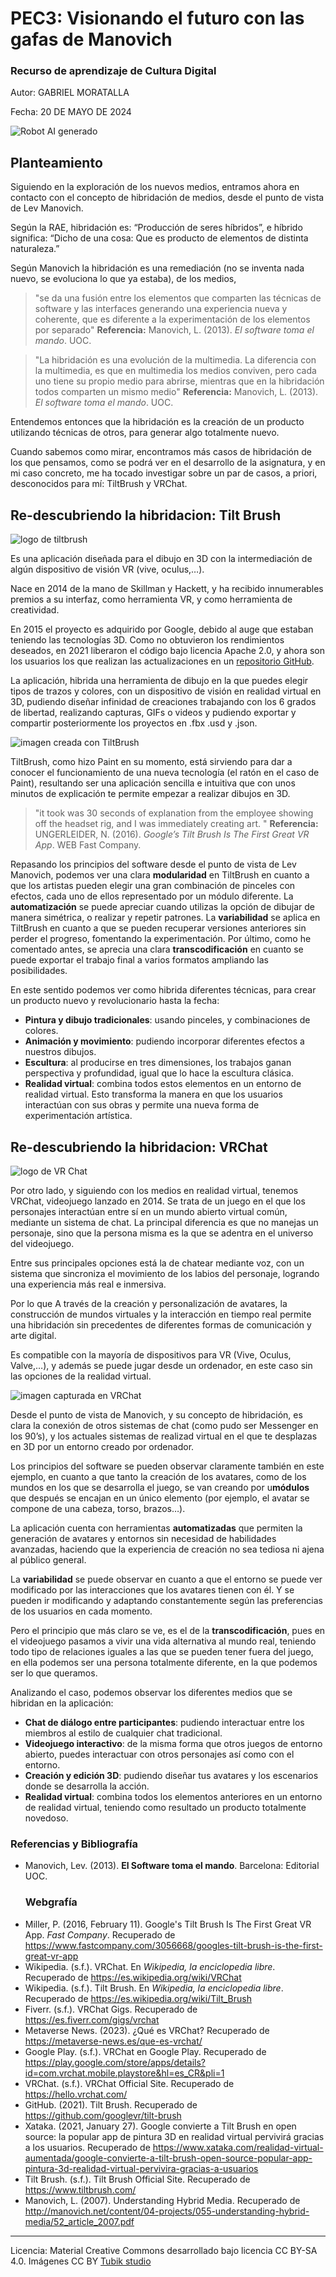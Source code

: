 # PEC3: Visionando el futuro con las gafas de Manovich 

### Recurso de aprendizaje de Cultura Digital 


Autor: GABRIEL MORATALLA


Fecha: 20 DE MAYO DE 2024

![Robot AI generado](https://cdn.pixabay.com/photo/2024/02/19/21/17/ai-generated-8584133_1280.jpg)




## Planteamiento


Siguiendo en la exploración de los nuevos medios, entramos ahora en contacto con el concepto de hibridación de medios, desde el punto de vista de Lev Manovich.

Según la RAE, hibridación es: “Producción de seres híbridos”, e híbrido significa: “Dicho de una cosa: Que es producto de elementos de distinta naturaleza.” 

Según Manovich la hibridación es una remediación (no se inventa nada nuevo, se evoluciona lo que ya estaba), de los medios,

> "se da una fusión entre los elementos que comparten las técnicas de software y las interfaces generando una experiencia nueva y coherente, que es diferente a la experimentación de los elementos por separado" 
**Referencia:**
Manovich, L. (2013). *El software toma el mando*. UOC.

> "La hibridación es una evolución de la multimedia. La diferencia con la multimedia, es que en multimedia los medios conviven, pero cada uno tiene su propio medio para abrirse, mientras que en la hibridación todos comparten un mismo medio"
**Referencia:**
Manovich, L. (2013). *El software toma el mando*. UOC.
 

Entendemos entonces que la hibridación es la creación de un producto utilizando técnicas de otros, para generar algo totalmente nuevo.

Cuando sabemos como mirar, encontramos más casos de hibridación de los que pensamos, como se podrá ver en el desarrollo de la asignatura, y en mi caso concreto, me ha tocado investigar sobre un par de casos, a priori, desconocidos para mí: TiltBrush y VRChat.


## Re-descubriendo la hibridacion: Tilt Brush

![logo de tiltbrush](https://www.realovirtual.com/files/images/1001-2000/1591/591dda0f19eaf.jpeg)

Es una aplicación diseñada para el dibujo en 3D con la intermediación de algún dispositivo de visión VR (vive, oculus,…).

Nace en 2014 de la mano de Skillman y Hackett, y ha recibido innumerables premios a su interfaz, como herramienta VR, y como herramienta de creatividad.



En 2015 el proyecto es adquirido por Google, debido al auge que estaban teniendo las tecnologías 3D. Como no obtuvieron los rendimientos deseados, en 2021 liberaron el código bajo licencia Apache 2.0, y ahora son los usuarios los que realizan las actualizaciones en un  [repositorio GitHub](https://github.com/googlevr/tilt-brush).


La aplicación, hibrida una herramienta de dibujo en la que puedes elegir tipos de trazos y colores, con un dispositivo de visión en realidad virtual en 3D, pudiendo diseñar infinidad de creaciones trabajando con los 6 grados de libertad, realizando capturas, GIFs o videos y pudiendo exportar y compartir posteriormente los proyectos en .fbx .usd y .json.

![imagen creada con TiltBrush](https://www.pixartprinting.es/blog/wp-content/uploads/2017/07/0-Tilt-brush.jpg)

TiltBrush, como hizo Paint en su momento, está sirviendo para dar a conocer el funcionamiento de una nueva tecnología (el ratón en el caso de Paint), resultando ser una aplicación sencilla e intuitiva que con unos minutos de explicación te permite empezar a realizar dibujos en 3D.

> "it took was 30 seconds of explanation from the employee showing off the headset rig, and I was immediately creating art.
"
**Referencia:**
UNGERLEIDER, N. (2016). *Google’s Tilt Brush Is The First Great VR App*. WEB Fast Company.
> 
Repasando los principios del software desde el punto de vista de Lev Manovich, podemos ver una clara **modularidad** en TiltBrush en cuanto a que los artistas pueden elegir una gran combinación de pinceles con efectos, cada uno de ellos representado por un módulo diferente.
La **automatización** se puede apreciar cuando utilizas la opción de dibujar de manera simétrica, o realizar y repetir patrones.
La **variabilidad** se aplica en TiltBrush en cuanto a que se pueden recuperar versiones anteriores sin perder el progreso, fomentando la experimentación.
Por último, como he comentado antes, se aprecia una clara **transcodificación** en cuanto se puede exportar el trabajo final a varios formatos ampliando las posibilidades.

En este sentido podemos ver como hibrida diferentes técnicas, para crear un producto nuevo y revolucionario hasta la fecha:

- **Pintura y dibujo tradicionales**: usando pinceles, y combinaciones de colores.
- **Animación y movimiento**: pudiendo incorporar diferentes efectos a nuestros dibujos.
- **Escultura**: al producirse en tres dimensiones, los trabajos ganan perspectiva y profundidad, igual que lo hace la escultura clásica.
- **Realidad virtual**: combina todos estos elementos en un entorno de realidad virtual. Esto transforma la manera en que los usuarios interactúan con sus obras y permite una nueva forma de experimentación artística.


 







## Re-descubriendo la hibridacion: VRChat 
![logo de VR Chat](https://upload.wikimedia.org/wikipedia/commons/thumb/8/8d/Vrchatlogo.png/1920px-Vrchatlogo.png)

Por otro lado, y siguiendo con los medios en realidad virtual, tenemos VRChat, videojuego lanzado en 2014.
Se trata de un juego en el que los personajes interactúan entre sí en un mundo abierto virtual común, mediante un sistema de chat. La principal diferencia es que no manejas un personaje, sino que la persona misma es la que se adentra en el universo del videojuego.

Entre sus principales opciones está la de chatear mediante voz, con un sistema que sincroniza el movimiento de los labios del personaje, logrando una experiencia más real e inmersiva.

Por lo que A través de la creación y personalización de avatares, la construcción de mundos virtuales y la interacción en tiempo real permite una hibridación sin precedentes de diferentes formas de comunicación y arte digital.

Es compatible con la mayoría de dispositivos para VR (Vive, Oculus, Valve,…), y además se puede jugar desde un ordenador, en este caso sin las opciones de la realidad virtual.

![imagen capturada en VRChat](https://miro.medium.com/v2/resize:fit:720/format:webp/1*I5c-QMDHVPeyC35pM1V4Ng.png)


Desde el punto de vista de Manovich, y su concepto de hibridación, es clara la conexión de otros sistemas de chat (como pudo ser Messenger en los 90’s), y los actuales sistemas de realizad virtual en el que te desplazas en 3D por un entorno creado por ordenador.

Los principios del software se pueden observar claramente también en este ejemplo, en cuanto a que tanto la creación de los avatares, como de los mundos en los que se desarrolla el juego, se van creando por u**módulos** que después se encajan en un único elemento (por ejemplo, el avatar se compone de una cabeza, torso, brazos…).

La aplicación cuenta con herramientas **automatizadas** que permiten la generación de avatares y entornos sin necesidad de habilidades avanzadas, haciendo que la experiencia de creación no sea tediosa ni ajena al público general.

La **variabilidad** se puede observar en cuanto a que el entorno se puede ver modificado por las interacciones que los avatares tienen con él. Y se pueden ir modificando y adaptando constantemente según las preferencias de los usuarios en cada momento.

Pero el principio que más claro se ve, es el de la **transcodificación**, pues en el videojuego pasamos a vivir una vida alternativa al mundo real, teniendo todo tipo de relaciones iguales a las que se pueden tener fuera del juego, en ella podemos ser una persona totalmente diferente, en la que podemos ser lo que queramos.

Analizando el caso, podemos observar los diferentes medios que se hibridan en la aplicación:

- **Chat de diálogo entre participantes**: pudiendo interactuar entre los miembros al estilo de cualquier chat tradicional.
- **Videojuego interactivo**: de la misma forma que otros juegos de entorno abierto, puedes interactuar con otros personajes así como con el entorno.
- **Creación y edición 3D**: pudiendo diseñar tus avatares y los escenarios donde se desarrolla la acción.
- **Realidad virtual**: combina todos los elementos anteriores en un entorno de realidad virtual, teniendo como resultado un producto totalmente novedoso.



### Referencias y Bibliografía

* Manovich, Lev. (2013). **El Software toma el mando**. Barcelona: Editorial UOC.

  ### Webgrafía

- Miller, P. (2016, February 11). Google's Tilt Brush Is The First Great VR App. *Fast Company*. Recuperado de https://www.fastcompany.com/3056668/googles-tilt-brush-is-the-first-great-vr-app
- Wikipedia. (s.f.). VRChat. En *Wikipedia, la enciclopedia libre*. Recuperado de https://es.wikipedia.org/wiki/VRChat
- Wikipedia. (s.f.). Tilt Brush. En *Wikipedia, la enciclopedia libre*. Recuperado de https://es.wikipedia.org/wiki/Tilt_Brush
- Fiverr. (s.f.). VRChat Gigs. Recuperado de https://es.fiverr.com/gigs/vrchat
- Metaverse News. (2023). ¿Qué es VRChat? Recuperado de https://metaverse-news.es/que-es-vrchat/
- Google Play. (s.f.). VRChat en Google Play. Recuperado de https://play.google.com/store/apps/details?id=com.vrchat.mobile.playstore&hl=es_CR&pli=1
- VRChat. (s.f.). VRChat Official Site. Recuperado de https://hello.vrchat.com/
- GitHub. (2021). Tilt Brush. Recuperado de https://github.com/googlevr/tilt-brush
- Xataka. (2021, January 27). Google convierte a Tilt Brush en open source: la popular app de pintura 3D en realidad virtual pervivirá gracias a los usuarios. Recuperado de https://www.xataka.com/realidad-virtual-aumentada/google-convierte-a-tilt-brush-open-source-popular-app-pintura-3d-realidad-virtual-pervivira-gracias-a-usuarios
- Tilt Brush. (s.f.). Tilt Brush Official Site. Recuperado de https://www.tiltbrush.com/
- Manovich, L. (2007). Understanding Hybrid Media. Recuperado de http://manovich.net/content/04-projects/055-understanding-hybrid-media/52_article_2007.pdf



----

Licencia: Material Creative Commons desarrollado bajo licencia CC BY-SA 4.0. Imágenes CC BY [Tubik studio](https://blog.tubikstudio.com/how-to-create-original-flat-illustrations-designers-tips/) 
